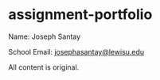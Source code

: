 # assignment-portfolio

Name: Joseph Santay

School Email: josephasantay@lewisu.edu

All content is original.